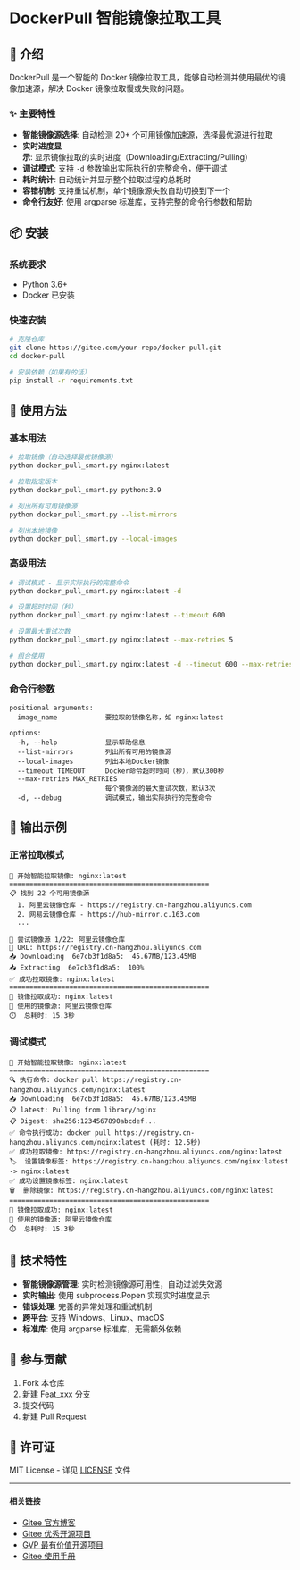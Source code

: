 # DockerPull 智能镜像拉取工具

## 🚀 介绍

DockerPull 是一个智能的 Docker 镜像拉取工具，能够自动检测并使用最优的镜像加速源，解决 Docker 镜像拉取慢或失败的问题。

### ✨ 主要特性

- **智能镜像源选择**: 自动检测 20+ 个可用镜像加速源，选择最优源进行拉取
- **实时进度显示**: 显示镜像拉取的实时进度（Downloading/Extracting/Pulling）
- **调试模式**: 支持 `-d` 参数输出实际执行的完整命令，便于调试
- **耗时统计**: 自动统计并显示整个拉取过程的总耗时
- **容错机制**: 支持重试机制，单个镜像源失败自动切换到下一个
- **命令行友好**: 使用 argparse 标准库，支持完整的命令行参数和帮助

## 📦 安装

### 系统要求

- Python 3.6+
- Docker 已安装

### 快速安装

```bash
# 克隆仓库
git clone https://gitee.com/your-repo/docker-pull.git
cd docker-pull

# 安装依赖（如果有的话）
pip install -r requirements.txt
```

## 🎯 使用方法

### 基本用法

```bash
# 拉取镜像（自动选择最优镜像源）
python docker_pull_smart.py nginx:latest

# 拉取指定版本
python docker_pull_smart.py python:3.9

# 列出所有可用镜像源
python docker_pull_smart.py --list-mirrors

# 列出本地镜像
python docker_pull_smart.py --local-images
```

### 高级用法

```bash
# 调试模式 - 显示实际执行的完整命令
python docker_pull_smart.py nginx:latest -d

# 设置超时时间（秒）
python docker_pull_smart.py nginx:latest --timeout 600

# 设置最大重试次数
python docker_pull_smart.py nginx:latest --max-retries 5

# 组合使用
python docker_pull_smart.py nginx:latest -d --timeout 600 --max-retries 5
```

### 命令行参数

```
positional arguments:
  image_name            要拉取的镜像名称，如 nginx:latest

options:
  -h, --help            显示帮助信息
  --list-mirrors        列出所有可用的镜像源
  --local-images        列出本地Docker镜像
  --timeout TIMEOUT     Docker命令超时时间（秒），默认300秒
  --max-retries MAX_RETRIES
                        每个镜像源的最大重试次数，默认3次
  -d, --debug           调试模式，输出实际执行的完整命令
```

## 🎨 输出示例

### 正常拉取模式

```
🎯 开始智能拉取镜像: nginx:latest
==================================================
📋 找到 22 个可用镜像源
  1. 阿里云镜像仓库 - https://registry.cn-hangzhou.aliyuncs.com
  2. 网易云镜像仓库 - https://hub-mirror.c.163.com
  ...

🔄 尝试镜像源 1/22: 阿里云镜像仓库
🔗 URL: https://registry.cn-hangzhou.aliyuncs.com
📥 Downloading  6e7cb3f1d8a5:  45.67MB/123.45MB
📥 Extracting  6e7cb3f1d8a5:  100%
✅ 成功拉取镜像: nginx:latest
==================================================
🎉 镜像拉取成功: nginx:latest
📍 使用的镜像源: 阿里云镜像仓库
⏱️  总耗时: 15.3秒
```

### 调试模式

```
🎯 开始智能拉取镜像: nginx:latest
==================================================
🔍 执行命令: docker pull https://registry.cn-hangzhou.aliyuncs.com/nginx:latest
📥 Downloading  6e7cb3f1d8a5:  45.67MB/123.45MB
📋 latest: Pulling from library/nginx
📋 Digest: sha256:1234567890abcdef...
✅ 命令执行成功: docker pull https://registry.cn-hangzhou.aliyuncs.com/nginx:latest (耗时: 12.5秒)
✅ 成功拉取镜像: https://registry.cn-hangzhou.aliyuncs.com/nginx:latest
🏷️  设置镜像标签: https://registry.cn-hangzhou.aliyuncs.com/nginx:latest -> nginx:latest
✅ 成功设置镜像标签: nginx:latest
🗑️  删除镜像: https://registry.cn-hangzhou.aliyuncs.com/nginx:latest
==================================================
🎉 镜像拉取成功: nginx:latest
📍 使用的镜像源: 阿里云镜像仓库
⏱️  总耗时: 15.3秒
```

## 🔧 技术特性

- **智能镜像源管理**: 实时检测镜像源可用性，自动过滤失效源
- **实时输出**: 使用 subprocess.Popen 实现实时进度显示
- **错误处理**: 完善的异常处理和重试机制
- **跨平台**: 支持 Windows、Linux、macOS
- **标准库**: 使用 argparse 标准库，无需额外依赖

## 🤝 参与贡献

1. Fork 本仓库
2. 新建 Feat_xxx 分支
3. 提交代码
4. 新建 Pull Request

## 📄 许可证

MIT License - 详见 [LICENSE](LICENSE) 文件

---

#### 相关链接

- [Gitee 官方博客](https://blog.gitee.com)
- [Gitee 优秀开源项目](https://gitee.com/explore)
- [GVP 最有价值开源项目](https://gitee.com/gvp)
- [Gitee 使用手册](https://gitee.com/help)
